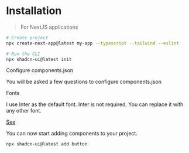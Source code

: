 # Installation

> For NextJS applications

```bash
# Create project
npx create-next-app@latest my-app --typescript --tailwind --eslint

# Run the CLI
npx shadcn-ui@latest init
```

Configure components.json

You will be asked a few questions to configure components.json

Fonts

I use Inter as the default font. Inter is not required. You can replace it with any other font.

[See](https://ui.shadcn.com/docs/installation/next)

You can now start adding components to your project.

```bash
npx shadcn-ui@latest add button
```
